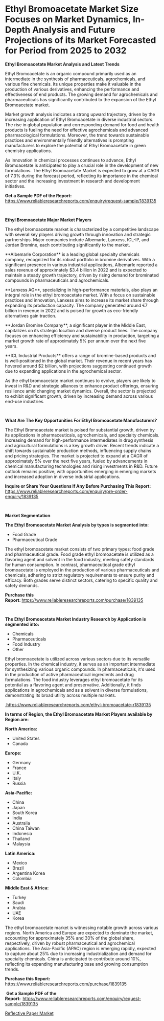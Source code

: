 <p><h1>Ethyl Bromoacetate Market Size Focuses on Market Dynamics, In-Depth Analysis and Future Projections of its Market Forecasted for Period from 2025 to 2032</h1></p><p><strong>Ethyl Bromoacetate Market Analysis and Latest Trends</strong></p>
<p><p>Ethyl Bromoacetate is an organic compound primarily used as an intermediate in the synthesis of pharmaceuticals, agrochemicals, and various fine chemicals. Its unique properties make it valuable in the production of various derivatives, enhancing the performance and effectiveness of end products. The growing demand for agrochemicals and pharmaceuticals has significantly contributed to the expansion of the Ethyl Bromoacetate market.</p><p>Market growth analysis indicates a strong upward trajectory, driven by the increasing application of Ethyl Bromoacetate in diverse industrial sectors. The rise in global population and corresponding demand for food and health products is fueling the need for effective agrochemicals and advanced pharmacological formulations. Moreover, the trend towards sustainable practices and environmentally friendly alternatives is prompting manufacturers to explore the potential of Ethyl Bromoacetate in green chemistry applications.</p><p>As innovation in chemical processes continues to advance, Ethyl Bromoacetate is anticipated to play a crucial role in the development of new formulations. The Ethyl Bromoacetate Market is expected to grow at a CAGR of 7.3% during the forecast period, reflecting its importance in the chemical sector and the increasing investment in research and development initiatives.</p></p>
<p><strong>Get a Sample PDF of the Report:&nbsp;</strong> <a href="https://www.reliableresearchreports.com/enquiry/request-sample/1839135?utm_campaign=3446&utm_medium=2&utm_source=Github&utm_content=ia&utm_term=01042025&utm_id=ethyl-bromoacetate">https://www.reliableresearchreports.com/enquiry/request-sample/1839135</a></p>
<p>&nbsp;</p>
<p><strong>Ethyl Bromoacetate Major Market Players</strong></p>
<p><p>The ethyl bromoacetate market is characterized by a competitive landscape with several key players driving growth through innovation and strategic partnerships. Major companies include Albemarle, Lanxess, ICL-IP, and Jordan Bromine, each contributing significantly to the market.</p><p>**Albemarle Corporation** is a leading global specialty chemicals company, recognized for its robust portfolio in bromine derivatives. With a significant presence in various industrial applications, Albemarle reported a sales revenue of approximately $3.4 billion in 2022 and is expected to maintain a steady growth trajectory, driven by rising demand for brominated compounds in pharmaceuticals and agrochemicals.</p><p>**Lanxess AG**, specializing in high-performance materials, also plays an integral role in the ethyl bromoacetate market. With a focus on sustainable practices and innovation, Lanxess aims to increase its market share through expanding its production capacity. The company generated around €7 billion in revenue in 2022 and is poised for growth as eco-friendly alternatives gain traction.</p><p>**Jordan Bromine Company**, a significant player in the Middle East, capitalizes on its strategic location and diverse product lines. The company focuses on enhancing efficiency and sustainability in production, targeting a market growth rate of approximately 5% per annum over the next five years.</p><p>**ICL Industrial Products** offers a range of bromine-based products and is well-positioned in the global market. Their revenue in recent years has hovered around $2 billion, with projections suggesting continued growth due to expanding applications in the agrochemical sector.</p><p>As the ethyl bromoacetate market continues to evolve, players are likely to invest in R&D and strategic alliances to enhance product offerings, ensuring resilience amid changing market dynamics. Overall, the sector is projected to exhibit significant growth, driven by increasing demand across various end-use industries.</p></p>
<p>&nbsp;</p>
<p><strong>What Are The Key Opportunities For Ethyl Bromoacetate Manufacturers?</strong></p>
<p><p>The Ethyl Bromoacetate market is poised for substantial growth, driven by its applications in pharmaceuticals, agrochemicals, and specialty chemicals. Increasing demand for high-performance intermediates in drug synthesis and agricultural formulations is a key growth driver. Recent trends indicate a shift towards sustainable production methods, influencing supply chains and pricing strategies. The market is projected to expand at a CAGR of approximately 5% over the next five years, fueled by advancements in chemical manufacturing technologies and rising investments in R&D. Future outlook remains positive, with opportunities emerging in emerging markets and increased adoption in diverse industrial applications.</p></p>
<p><strong>Inquire or Share Your Questions If Any Before Purchasing This Report:</strong> <a href="https://www.reliableresearchreports.com/enquiry/pre-order-enquiry/1839135?utm_campaign=3446&utm_medium=2&utm_source=Github&utm_content=ia&utm_term=01042025&utm_id=ethyl-bromoacetate">https://www.reliableresearchreports.com/enquiry/pre-order-enquiry/1839135</a></p>
<p>&nbsp;</p>
<p><strong>Market Segmentation</strong></p>
<p><strong>The Ethyl Bromoacetate Market Analysis by types is segmented into:</strong></p>
<p><ul><li>Food Grade</li><li>Pharmaceutical Grade</li></ul></p>
<p><p>The ethyl bromoacetate market consists of two primary types: food grade and pharmaceutical grade. Food grade ethyl bromoacetate is utilized as a flavoring agent and solvent in the food industry, meeting safety standards for human consumption. In contrast, pharmaceutical grade ethyl bromoacetate is employed in the production of various pharmaceuticals and chemicals, adhering to strict regulatory requirements to ensure purity and efficacy. Both grades serve distinct sectors, catering to specific quality and safety demands.</p></p>
<p><strong>Purchase this Report:&nbsp;</strong><a href="https://www.reliableresearchreports.com/purchase/1839135?utm_campaign=3446&utm_medium=2&utm_source=Github&utm_content=ia&utm_term=01042025&utm_id=ethyl-bromoacetate">https://www.reliableresearchreports.com/purchase/1839135</a></p>
<p>&nbsp;</p>
<p><strong>The Ethyl Bromoacetate Market Industry Research by Application is segmented into:</strong></p>
<p><ul><li>Chemicals</li><li>Pharmaceuticals</li><li>Food Industry</li><li>Other</li></ul></p>
<p><p>Ethyl bromoacetate is utilized across various sectors due to its versatile properties. In the chemical industry, it serves as an important intermediate for synthesizing various organic compounds. In pharmaceuticals, it's used in the production of active pharmaceutical ingredients and drug formulations. The food industry leverages ethyl bromoacetate for its potential as a flavoring agent and preservative. Additionally, it finds applications in agrochemicals and as a solvent in diverse formulations, demonstrating its broad utility across multiple markets.</p></p>
<p><a href="https://www.reliableresearchreports.com/ethyl-bromoacetate-r1839135?utm_campaign=3446&utm_medium=2&utm_source=Github&utm_content=ia&utm_term=01042025&utm_id=ethyl-bromoacetate">&nbsp;https://www.reliableresearchreports.com/ethyl-bromoacetate-r1839135</a></p>
<p><strong>In terms of Region, the Ethyl Bromoacetate Market Players available by Region are:</strong></p>
<p>
    <p> <strong> North America: </strong>
        <ul>
            <li>United States</li>
            <li>Canada</li>
        </ul>
        </p> 
    <p> <strong> Europe: </strong>
        <ul>
            <li>Germany</li>
            <li>France</li>
            <li>U.K.</li>
            <li>Italy</li>
            <li>Russia</li>
        </ul>
        </p> 
    <p> <strong> Asia-Pacific: </strong>
        <ul>
            <li>China</li>
            <li>Japan</li>
            <li>South Korea</li>
            <li>India</li>
            <li>Australia</li>
            <li>China Taiwan</li>
            <li>Indonesia</li>
            <li>Thailand</li>
            <li>Malaysia</li>
        </ul>
        </p> 
    <p> <strong> Latin America: </strong>
        <ul>
            <li>Mexico</li>
            <li>Brazil</li>
            <li>Argentina Korea</li>
            <li>Colombia</li>
        </ul>
        </p> 
    <p> <strong> Middle East & Africa: </strong>
        <ul>
            <li>Turkey</li>
            <li>Saudi</li>
            <li>Arabia</li>
            <li>UAE</li>
            <li>Korea</li>
        </ul>
    </p>
    </p>
<p><p>The ethyl bromoacetate market is witnessing notable growth across various regions. North America and Europe are expected to dominate the market, accounting for approximately 35% and 30% of the global share, respectively, driven by robust pharmaceutical and agrochemical applications. The Asia-Pacific (APAC) region is emerging rapidly, expected to capture about 25% due to increasing industrialization and demand for specialty chemicals. China is anticipated to contribute around 10%, reflecting its expanding manufacturing base and growing consumption trends.</p></p>
<p><strong>Purchase this Report: </strong><a href="https://www.reliableresearchreports.com/purchase/1839135?utm_campaign=3446&utm_medium=2&utm_source=Github&utm_content=ia&utm_term=01042025&utm_id=ethyl-bromoacetate">https://www.reliableresearchreports.com/purchase/1839135</a></p>
<p>&nbsp;<strong>Get a Sample PDF of the Report:&nbsp;&nbsp;</strong><a href="https://www.reliableresearchreports.com/enquiry/request-sample/1839135?utm_campaign=3446&utm_medium=2&utm_source=Github&utm_content=ia&utm_term=01042025&utm_id=ethyl-bromoacetate">https://www.reliableresearchreports.com/enquiry/request-sample/1839135</a></p>
<p><strong></strong></p>
<p><p><a href="https://github.com/popoialraih3/Market-Research-Report-List-1/blob/main/reflective-paper-market.md?utm_campaign=3446&utm_medium=2&utm_source=Github&utm_content=ia&utm_term=01042025&utm_id=ethyl-bromoacetate">Reflective Paper Market</a></p></p>